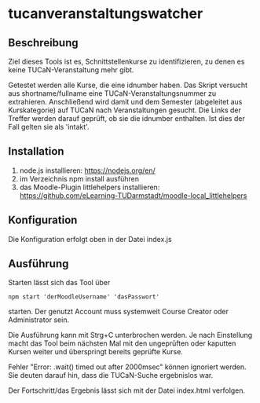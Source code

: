 # tucanveranstaltungswatcher
## Beschreibung
Ziel dieses Tools ist es, Schnittstellenkurse zu identifizieren, zu denen es keine TUCaN-Veranstaltung mehr gibt. 

Getestet werden alle Kurse, die eine idnumber haben. Das Skript versucht aus shortname/fullname eine TUCaN-Veranstaltungsnummer zu extrahieren. 
Anschließend wird damit und dem Semester (abgeleitet aus Kurskategorie) auf TUCaN nach Veranstaltungen gesucht. 
Die Links der Treffer werden darauf geprüft, ob sie die idnumber enthalten. Ist dies der Fall gelten sie als 'intakt'.

## Installation
1. node.js installieren: https://nodejs.org/en/
2. im Verzeichnis npm install ausführen
3. das Moodle-Plugin littlehelpers installieren: https://github.com/eLearning-TUDarmstadt/moodle-local_littlehelpers

## Konfiguration
Die Konfiguration erfolgt oben in der Datei index.js

## Ausführung
Starten lässt sich das Tool über
```
npm start 'derMoodleUsername' 'dasPasswort'
```
starten. Der genutzt Account muss systemweit Course Creator oder Administrator sein.

Die Ausführung kann mit Strg+C unterbrochen werden. Je nach Einstellung macht das Tool beim nächsten Mal mit den ungeprüften oder kaputten Kursen weiter
und überspringt bereits geprüfte Kurse.

Fehler "Error: .wait() timed out after 2000msec" können ignoriert werden. Sie deuten darauf hin, dass die TUCaN-Suche ergebnislos war.

Der Fortschritt/das Ergebnis lässt sich mit der Datei index.html verfolgen.

